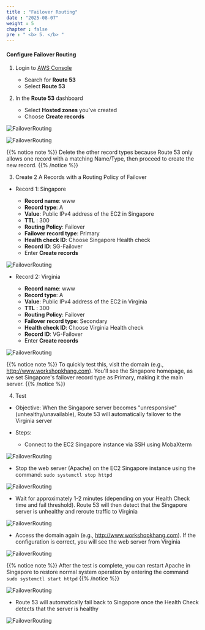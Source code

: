 ```yaml
---
title : "Failover Routing"
date : "2025-08-07"
weight : 5
chapter : false
pre : " <b> 5. </b> "
---
```


#### Configure Failover Routing

1. Login to [AWS Console](https://aws.amazon.com/console/)

    - Search for **Route 53**
    - Select **Route 53**

2. In the **Route 53** dashboard

    - Select **Hosted zones** you've created
    - Choose **Create records**

![FailoverRouting](/images/2/CWT1.png?featherlight=false&width=90pc)

![FailoverRouting](/images/2/CWT2.png?featherlight=false&width=90pc)

{{% notice note %}}
Delete the other record types because Route 53 only allows one record with a matching Name/Type, then proceed to create the new record.
{{% /notice %}}

3. Create 2 A Records with a Routing Policy of Failover

- Record 1: Singapore

   - **Record name**: www
   - **Record type**: A
   - **Value**: Public IPv4 address of the EC2 in Singapore
   - **TTL** : 300
   - **Routing Policy**: Failover
   - **Failover record type**: Primary
   - **Health check ID**: Choose Singapore Health check
   - **Record ID**: SG-Failover
   - Enter **Create records**

![FailoverRouting](/images/2/CFL1.png?featherlight=false&width=90pc)

- Record 2: Virginia

   - **Record name**: www
   - **Record type**: A
   - **Value**: Public IPv4 address of the EC2 in Virginia
   - **TTL** : 300
   - **Routing Policy**: Failover
   - **Failover record type**: Secondary
   - **Health check ID**: Choose Virginia Health check
   - **Record ID**: VG-Failover
   - Enter **Create records**

![FailoverRouting](/images/2/CFL2.png?featherlight=false&width=90pc)

{{% notice note %}}
To quickly test this, visit the domain (e.g., http://www.workshopkhang.com). You'll see the Singapore homepage, as we set Singapore's failover record type as Primary, making it the main server.
{{% /notice %}}

4. Test

- Objective: When the Singapore server becomes "unresponsive" (unhealthy/unavailable), Route 53 will automatically failover to the Virginia server
- Steps:

  - Connect to the EC2 Singapore instance via SSH using MobaXterm

![FailoverRouting](/images/2/CFL3.png?featherlight=false&width=90pc)

  - Stop the web server (Apache) on the EC2 Singapore instance using the command: `sudo systemctl stop httpd`

![FailoverRouting](/images/2/CFL4.png?featherlight=false&width=90pc)

  - Wait for approximately 1-2 minutes (depending on your Health Check time and fail threshold). Route 53 will then detect that the Singapore server is unhealthy and reroute traffic to Virginia

![FailoverRouting](/images/2/CFL6.png?featherlight=false&width=90pc)

  - Access the domain again (e.g., http://www.workshopkhang.com). If the configuration is correct, you will see the web server from Virginia

![FailoverRouting](/images/2/CFL5.png?featherlight=false&width=90pc)

{{% notice note %}}
After the test is complete, you can restart Apache in Singapore to restore normal system operation by entering the command `sudo systemctl start httpd`
{{% /notice %}}

![FailoverRouting](/images/2/CFL7.png?featherlight=false&width=90pc)

- Route 53 will automatically fail back to Singapore once the Health Check detects that the server is healthy

![FailoverRouting](/images/2/CFL8.png?featherlight=false&width=90pc)
